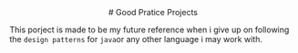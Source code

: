 <div align="center">
# Good Pratice Projects

</div>

This porject is made to be my future reference when i give up on following the `design patterns` for `java`or any other language i may work with.
